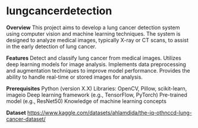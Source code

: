 # lungcancerdetection
**Overview**
This project aims to develop a lung cancer detection system using computer vision and machine learning techniques. The system is designed to analyze medical images, typically X-ray or CT scans, to assist in the early detection of lung cancer.


**Features**
Detect and classify lung cancer from medical images.
Utilizes deep learning models for image analysis.
Implements data preprocessing and augmentation techniques to improve model performance.
Provides the ability to handle real-time or stored images for analysis.


**Prerequisites**
Python (version X.X)
Libraries: OpenCV, Pillow, scikit-learn, imageio
Deep learning framework (e.g., TensorFlow, PyTorch)
Pre-trained model (e.g., ResNet50)
Knowledge of machine learning concepts


**Dataset**
https://www.kaggle.com/datasets/ahlamdida/the-iq-othnccd-lung-cancer-dataset/
